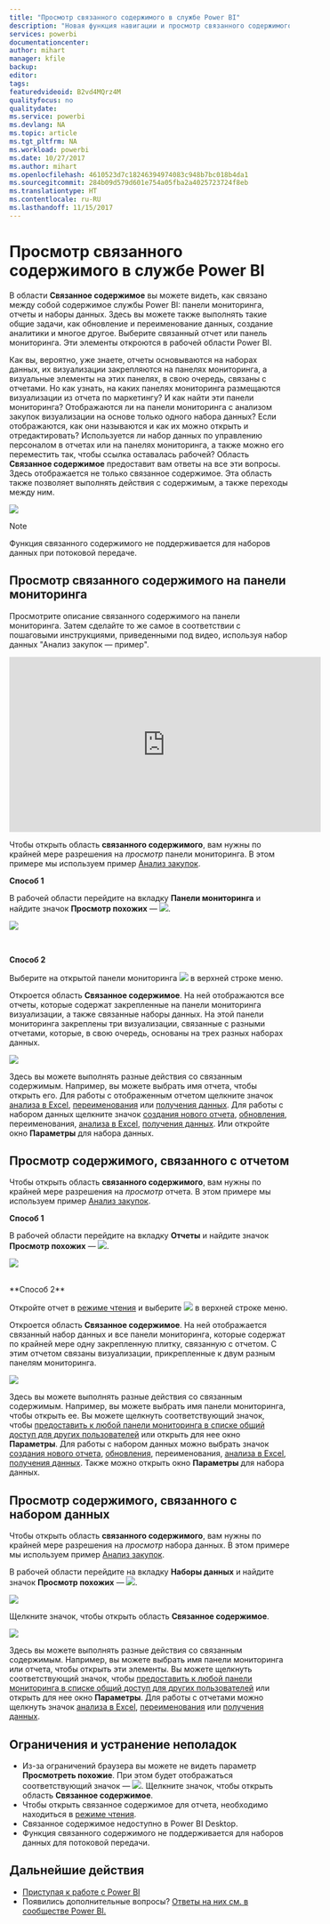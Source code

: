 ```yaml
---
title: "Просмотр связанного содержимого в службе Power BI"
description: "Новая функция навигации и просмотр связанного содержимого на панелях мониторинга, в отчетах и наборах данных"
services: powerbi
documentationcenter: 
author: mihart
manager: kfile
backup: 
editor: 
tags: 
featuredvideoid: B2vd4MQrz4M
qualityfocus: no
qualitydate: 
ms.service: powerbi
ms.devlang: NA
ms.topic: article
ms.tgt_pltfrm: NA
ms.workload: powerbi
ms.date: 10/27/2017
ms.author: mihart
ms.openlocfilehash: 4610523d7c18246394974083c948b7bc018b4da1
ms.sourcegitcommit: 284b09d579d601e754a05fba2a4025723724f8eb
ms.translationtype: HT
ms.contentlocale: ru-RU
ms.lasthandoff: 11/15/2017
---
```

# <a name="view-related-content-in-power-bi-service"></a>Просмотр связанного содержимого в службе Power BI
В области **Связанное содержимое** вы можете видеть, как связано между собой содержимое службы Power BI: панели мониторинга, отчеты и наборы данных.  Здесь вы можете также выполнять такие общие задачи, как обновление и переименование данных, создание аналитики и многое другое. Выберите связанный отчет или панель мониторинга. Эти элементы откроются в рабочей области Power BI.   

Как вы, вероятно, уже знаете, отчеты основываются на наборах данных, их визуализации закрепляются на панелях мониторинга, а визуальные элементы на этих панелях, в свою очередь, связаны с отчетами. Но как узнать, на каких панелях мониторинга размещаются визуализации из отчета по маркетингу? И как найти эти панели мониторинга? Отображаются ли на панели мониторинга с анализом закупок визуализации на основе только одного набора данных? Если отображаются, как они называются и как их можно открыть и отредактировать? Используется ли набор данных по управлению персоналом в отчетах или на панелях мониторинга, а также можно его переместить так, чтобы ссылка оставалась рабочей? Область **Связанное содержимое** предоставит вам ответы на все эти вопросы.  Здесь отображается не только связанное содержимое. Эта область также позволяет выполнять действия с содержимым, а также переходы между ним.

![](media/service-related-content/power-bi-view-related-dashboard-new.png)

> [!NOTE]
> Функция связанного содержимого не поддерживается для наборов данных при потоковой передаче.
> 
> 

## <a name="view-related-content-for-a-dashboard"></a>Просмотр связанного содержимого на панели мониторинга
Просмотрите описание связанного содержимого на панели мониторинга. Затем сделайте то же самое в соответствии с пошаговыми инструкциями, приведенными под видео, используя набор данных "Анализ закупок — пример".

<iframe width="560" height="315" src="https://www.youtube.com/embed/B2vd4MQrz4M#t=3m05s" frameborder="0" allowfullscreen></iframe>


Чтобы открыть область **связанного содержимого**, вам нужны по крайней мере разрешения на *просмотр* панели мониторинга. В этом примере мы используем пример [Анализ закупок](sample-procurement.md).

**Способ 1**

В рабочей области перейдите на вкладку **Панели мониторинга** и найдите значок **Просмотр похожих** — ![](media/service-related-content/power-bi-view-related-icon-new.png).

![](media/service-related-content/power-bi-view-related-dash-newer.png)

<br>

**Способ 2**

Выберите на открытой панели мониторинга ![](media/service-related-content/power-bi-view-related-new.png) в верхней строке меню.

Откроется область **Связанное содержимое**. На ней отображаются все отчеты, которые содержат закрепленные на панели мониторинга визуализации, а также связанные наборы данных. На этой панели мониторинга закреплены три визуализации, связанные с разными отчетами, которые, в свою очередь, основаны на трех разных наборах данных.

![](media/service-related-content/power-bi-view-related-dashboard-new.png)

Здесь вы можете выполнять разные действия со связанным содержимым.  Например, вы можете выбрать имя отчета, чтобы открыть его.  Для работы с отображенным отчетом щелкните значок [анализа в Excel](service-analyze-in-excel.md), [переименования](service-rename.md) или [получения данных](service-insights.md). Для работы с набором данных щелкните значок [создания нового отчета](service-report-create-new.md), [обновления](refresh-data.md), переименования, [анализа в Excel](service-analyze-in-excel.md), [получения данных](service-insights.md). Или откройте окно **Параметры** для набора данных.  

## <a name="view-related-content-for-a-report"></a>Просмотр содержимого, связанного с отчетом
Чтобы открыть область **связанного содержимого**, вам нужны по крайней мере разрешения на *просмотр* отчета. В этом примере мы используем пример [Анализ закупок](sample-procurement.md).

**Способ 1**

В рабочей области перейдите на вкладку **Отчеты** и найдите значок **Просмотр похожих** — ![](media/service-related-content/power-bi-view-related-icon-new.png).

![](media/service-related-content/power-bi-view-related-report-newer.png)

<br>
**Способ 2**

Откройте отчет в [режиме чтения](service-interact-with-a-report-in-reading-view.md) и выберите ![](media/service-related-content/power-bi-view-related-new.png) в верхней строке меню.

Откроется область **Связанное содержимое**. На ней отображается связанный набор данных и все панели мониторинга, которые содержат по крайней мере одну закрепленную плитку, связанную с отчетом. С этим отчетом связаны визуализации, прикрепленные к двум разным панелям мониторинга.

![](media/service-related-content/power-bi-view-related-report.png)

Здесь вы можете выполнять разные действия со связанным содержимым.  Например, вы можете выбрать имя панели мониторинга, чтобы открыть ее.  Вы можете щелкнуть соответствующий значок, чтобы [предоставить к любой панели мониторинга в списке общий доступ для других пользователей](service-share-dashboards.md) или открыть для нее окно **Параметры**. Для работы с набором данных можно выбрать значок [создания нового отчета](service-report-create-new.md), [обновления](refresh-data.md), переименования, [анализа в Excel](service-analyze-in-excel.md), [получения данных](service-insights.md). Также можно открыть окно **Параметры** для набора данных.  

## <a name="view-related-content-for-a-dataset"></a>Просмотр содержимого, связанного с набором данных
Чтобы открыть область **связанного содержимого**, вам нужны по крайней мере разрешения на *просмотр* набора данных. В этом примере мы используем пример [Анализ закупок](sample-procurement.md).

В рабочей области перейдите на вкладку **Наборы данных** и найдите значок **Просмотр похожих** — ![](media/service-related-content/power-bi-view-related-icon-new.png).

![](media/service-related-content/power-bi-view-related-dataset-newer.png)

Щелкните значок, чтобы открыть область **Связанное содержимое**.

![](media/service-related-content/power-bi-datasets.png)

Здесь вы можете выполнять разные действия со связанным содержимым.  Например, вы можете выбрать имя панели мониторинга или отчета, чтобы открыть эти элементы.  Вы можете щелкнуть соответствующий значок, чтобы [предоставить к любой панели мониторинга в списке общий доступ для других пользователей](service-share-dashboards.md) или открыть для нее окно **Параметры**. Для работы с отчетами можно щелкнуть значок [анализа в Excel](service-analyze-in-excel.md), [переименования](service-rename.md) или [получения данных](service-insights.md).  

## <a name="limitations-and-troubleshooting"></a>Ограничения и устранение неполадок
* Из-за ограничений браузера вы можете не видеть параметр **Просмотреть похожие**. При этом будет отображаться соответствующий значок — ![](media/service-related-content/power-bi-view-related-icon-new.png). Щелкните значок, чтобы открыть область **Связанное содержимое**.
* Чтобы открыть связанное содержимое для отчета, необходимо находиться в [режиме чтения](service-interact-with-a-report-in-reading-view.md).
* Связанное содержимое недоступно в Power BI Desktop.
* Функция связанного содержимого не поддерживается для наборов данных для потоковой передачи.

## <a name="next-steps"></a>Дальнейшие действия
* [Приступая к работе с Power BI](service-get-started.md)
* Появились дополнительные вопросы? [Ответы на них см. в сообществе Power BI.](http://community.powerbi.com/)

